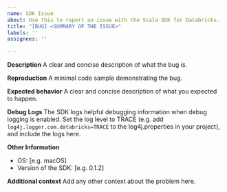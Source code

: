 ```yaml
---
name: SDK Issue
about: Use this to report an issue with the Scala SDK for Databricks.
title: "[BUG] <SUMMARY OF THE ISSUE>"
labels: ''
assignees: ''

---
```


**Description**
A clear and concise description of what the bug is.

**Reproduction**
A minimal code sample demonstrating the bug.

**Expected behavior**
A clear and concise description of what you expected to happen.

**Debug Logs**
The SDK logs helpful debugging information when debug logging is enabled. Set the log level to TRACE (e.g. add `log4j.logger.com.databricks=TRACE` to the log4j.properties in your project), and include the logs here.

**Other Information**
 - OS: [e.g. macOS]
 - Version of the SDK: [e.g. 0.1.2]

**Additional context**
Add any other context about the problem here.
